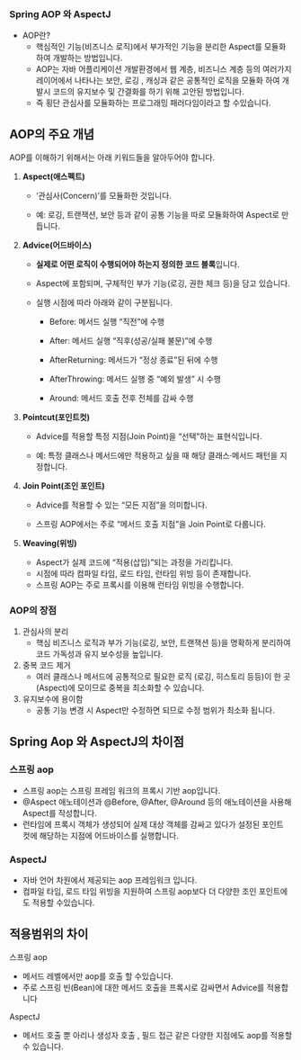 ### Spring AOP 와 AspectJ

- AOP란?
  - 핵심적인 기능(비즈니스 로직)에서 부가적인 기능을 분리한 Aspect를 모듈화하여 개발하는 방법입니다.
  - AOP는 자바 어플리케이션 개발환경에서 웹 계층, 비즈니스 계층 등의 여러가지 레이어에서 나타나는 보안, 로깅 , 캐싱과 같은 공통적인 로직을 모듈화 하여 개발시 코드의 유지보수 및 간결화를 하기 위해 고안된 방법입니다.
  - 즉 횡단 관심사를 모듈화하는 프로그래밍 패러다임이라고 할 수있습니다.
    

## AOP의 주요 개념

AOP를 이해하기 위해서는 아래 키워드들을 알아두어야 합니다.

1. **Aspect(애스펙트)**

   - ‘관심사(Concern)’를 모듈화한 것입니다.

   - 예: 로깅, 트랜잭션, 보안 등과 같이 공통 기능을 따로 모듈화하여 Aspect로 만듭니다.

     

2. **Advice(어드바이스)**

   - **실제로 어떤 로직이 수행되어야 하는지 정의한 코드 블록**입니다.

   - Aspect에 포함되며, 구체적인 부가 기능(로깅, 권한 체크 등)을 담고 있습니다.

   - 실행 시점에 따라 아래와 같이 구분됩니다.

     - Before: 메서드 실행 “직전”에 수행

     - After: 메서드 실행 “직후(성공/실패 불문)”에 수행

     - AfterReturning: 메서드가 “정상 종료”된 뒤에 수행

     - AfterThrowing: 메서드 실행 중 “예외 발생” 시 수행

     - Around: 메서드 호출 전후 전체를 감싸 수행

       

3. **Pointcut(포인트컷)**

   - Advice를 적용할 특정 지점(Join Point)을 “선택”하는 표현식입니다.

   - 예: 특정 클래스나 메서드에만 적용하고 싶을 때 해당 클래스·메서드 패턴을 지정합니다.

     

4. **Join Point(조인 포인트)**

   - Advice를 적용할 수 있는 “모든 지점”을 의미합니다.

   - 스프링 AOP에서는 주로 “메서드 호출 지점”을 Join Point로 다룹니다.

     

5. **Weaving(위빙)**

   - Aspect가 실제 코드에 “적용(삽입)”되는 과정을 가리킵니다.
   - 시점에 따라 컴파일 타임, 로드 타임, 런타임 위빙 등이 존재합니다.
   - 스프링 AOP는 주로 프록시를 이용해 런타임 위빙을 수행합니다.



### AOP의 장점

1. 관심사의 분리
   - 핵심 비즈니스 로직과 부가 기능(로깅, 보안, 트랜잭션 등)을 명확하게 분리하여 코드 가독성과 유지 보수성을 높입니다.
2. 중복 코드 제거
   - 여러 클래스나 메서드에 공통적으로 필요한 로직 (로깅, 히스토리 등등)이 한 곳(Aspect)에 모이므로 중복을 최소화할 수 있습니다.
3. 유지보수에 용이함
   - 공통 기능 변경 시 Aspect만 수정하면 되므로 수정 범위가 최소화 됩니다.



## Spring Aop 와  AspectJ의 차이점

### 스프링 aop

- 스프링 aop는 스프링 프레임 워크의 프록시 기반 aop입니다.
- @Aspect 애노테이션과 @Before, @After, @Around 등의 애노테이션을 사용해 Aspect를 작성합니다.
- 런타임에 프록시 객체가 생성되어 실제 대상 객체를 감싸고 있다가 설정된 포인트 컷에 해당하는 지점에 어드바이스를 실행합니다.

### AspectJ

- 자바 언어 차원에서 제공되는 aop 프레임워크 입니다.
- 컴파일 타임, 로드 타임 위빙을 지원하여 스프링 aop보다 더 다양한 조인 포인트에도 적용할 수있습니다.



## 적용범위의 차이

스프링 aop 

- 메서드 레벨에서만 aop를 호출 할 수있습니다.
- 주로 스프링 빈(Bean)에 대한 메서드 호출을 프록시로 감싸면서 Advice를 적용합니다



AspectJ

- 메서드 호출 뿐 아리나 생성자 호출 , 필드 접근 같은 다양한 지점에도 aop를 적용할 수 있습니다.

  

